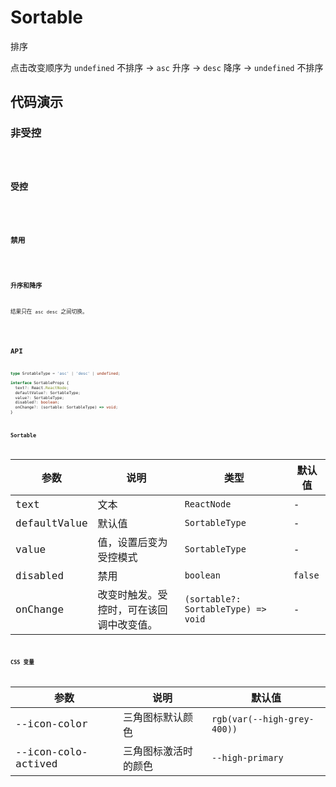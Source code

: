 # Sortable

排序

点击改变顺序为 `undefined` 不排序 -> `asc` 升序 -> `desc` 降序 -> `undefined` 不排序

## 代码演示

### 非受控

<code src='./demos/basic.tsx' />

### 受控

<code src='./demos/controllable.tsx' />

### 禁用

<code src='./demos/disable.tsx' />

### 升序和降序

结果只在 `asc` `desc` 之间切换。

<code src='./demos/noUndefined.tsx' />

## API

```typescript
type SrotableType = 'asc' | 'desc' | undefined;

interface SortableProps {
  text?: React.ReactNode;
  defaultValue?: SortableType;
  value?: SortableType;
  disabled?: boolean;
  onChange?: (sortable: SortableType) => void;
}
```

### Sortable

| 参数 | 说明 | 类型 | 默认值 |
| --- | --- | --- | --- |
| text | 文本 | `ReactNode` | - |
| defaultValue | 默认值 | `SortableType` | - |
| value | 值，设置后变为受控模式 | `SortableType` | - |
| disabled | 禁用 | `boolean` | `false` |
| onChange | 改变时触发。受控时，可在该回调中改变值。 | `(sortable?: SortableType) => void` | - |

### CSS 变量

| 参数                | 说明                 | 默认值                      |
| ------------------- | -------------------- | --------------------------- |
| --icon-color        | 三角图标默认颜色     | `rgb(var(--high-grey-400))` |
| --icon-colo-actived | 三角图标激活时的颜色 | `--high-primary`            |
